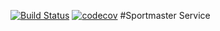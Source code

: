[![Build Status](https://travis-ci.org/stlkralexdemo/SportmasterService.svg?branch=master)](https://travis-ci.org/stlkralexdemo/SportmasterService)
[![codecov](https://codecov.io/gh/stlkralexdemo/SportmasterService/branch/master/graph/badge.svg)](https://codecov.io/gh/stlkralexdemo/SportmasterService)
#Sportmaster Service